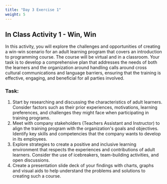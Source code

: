 ```yaml
---
title: "Day 3 Exercise 1"
weight: 5
---
```


## In Class Activity 1 - Win, Win 

In this activity, you will explore the challenges and opportunities of creating a win-win scenario for an adult learning program that covers an introduction to programming course. The course will be virtual and in a classroom. Your task is to develop a comprehensive plan that addresses the needs of both the learners and the organization around handling calls around cross cultural communications and language barriers, ensuring that the training is effective, engaging, and beneficial for all parties involved.

### Task: 
1. Start by researching and discussing the characteristics of adult learners. Consider factors such as their prior experiences, motivations, learning preferences, and challenges they might face when participating in training programs.
2. Meet with company stakeholders (Teachers Assistant and Instructor) to align the training program with the organization's goals and objectives. Identify key skills and competencies that the company wants to develop in its employees.
3. Explore strategies to create a positive and inclusive learning environment that respects the experiences and contributions of adult learners. Consider the use of icebreakers, team-building activities, and open discussions.
4. Create a presentation slide deck of your findings with charts, graphs and visual aids to help understand the problems and solutions to creating such a course.  

